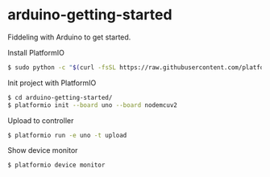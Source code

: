 # arduino-getting-started

Fiddeling with Arduino to get started.

Install PlatformIO
```bash
$ sudo python -c "$(curl -fsSL https://raw.githubusercontent.com/platformio/platformio/master/scripts/get-platformio.py)"
```

Init project with PlatformIO
```bash
$ cd arduino-getting-started/
$ platformio init --board uno --board nodemcuv2
```

Upload to controller
```bash
$ platformio run -e uno -t upload
```

Show device monitor
```bash
$ platformio device monitor
```

